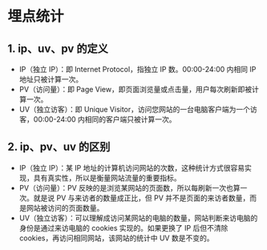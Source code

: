# 埋点统计

## 1. ip、uv、pv 的定义

- IP（独立 IP）：即 Internet Protocol，指独立 IP 数。00:00-24:00 内相同 IP 地址只被计算一次。
- PV（访问量）：即 Page View，即页面浏览量或点击量，用户每次刷新即被计算一次。
- UV（独立访客）：即 Unique Visitor，访问您网站的一台电脑客户端为一个访客，00:00-24:00 内相同的客户端只被计算一次。

## 2. ip、pv、uv 的区别

- IP（独立 IP）：某 IP 地址的计算机访问网站的次数，这种统计方式很容易实现，具有真实性，所以是衡量网站流量的重要指标。
- PV（访问量）：PV 反映的是浏览某网站的页面数，所以每刷新一次也算一次。就是说 PV 与来访者的数量成正比，但 PV 并不是页面的来访者数量，而是网站被访问的页面数量。
- UV（独立访客）：可以理解成访问某网站的电脑的数量，网站判断来访电脑的身份是通过来访电脑的 cookies 实现的。如果更换了 IP 后但不清除 cookies，再访问相同网站，该网站的统计中 UV 数是不变的。
